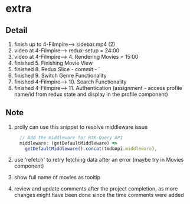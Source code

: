 # extra

## Detail

1. finish up to 4-Filmpire--> sidebar.mp4 (2)
2. video at 4-Filmpire--> redux-setup = 24:00
3. video at 4-Filmpire--> 4. Rendering Movies = 15:00
4. finished 5. Finishing Movie View
5. finished 8. Redux Slice - commit - `
5. finished 9. Switch Genre Functionality
6. finished 4-Filmpire--> 10. Search Functionality
7. finished 4-Filmpire--> 11. Authentication (assignment - access profile name/id from redux state and display in the profile component)

## Note

1. prolly can use this snippet to resolve middleware issue

    ```js
      // Add the middleware for RTK-Query API
      middleware: (getDefaultMiddleware) =>
        getDefaultMiddleware().concat(tmdbApi.middleware),
    ```

2. use 'refetch' to retry fetching data after an error (maybe try in Movies component)

3. show full name of movies as tooltip

4. review and update comments after the project completion, as more changes might have been done since the time comments were added
